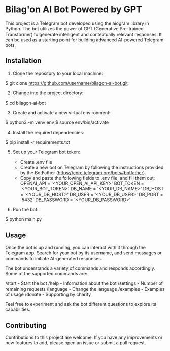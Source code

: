 # Bilag'on AI Bot Powered by GPT

This project is a Telegram bot developed using the aiogram library in Python. The bot utilizes the power of GPT (Generative Pre-trained Transformer) to generate intelligent and contextually relevant responses. It can be used as a starting point for building advanced AI-powered Telegram bots.

## Installation

1. Clone the repository to your local machine:

$ git clone https://github.com/username/bilagon-ai-bot.git


2. Change into the project directory:

$ cd bilagon-ai-bot


3. Create and activate a new virtual environment:

$ python3 -m venv env
$ source env/bin/activate


4. Install the required dependencies:

$ pip install -r requirements.txt


5. Set up your Telegram bot token:

   - Create .env file
   - Create a new bot on Telegram by following the instructions provided by the BotFather (https://core.telegram.org/bots#botfather).
   - Copy and paste the following fields to .env file, and fill them out:
      OPENAI_API = '<YOUR_OPEN_AI_API_KEY>'
      BOT_TOKEN = '<YOUR_BOT_TOKEN>'
      DB_NAME = '<YOUR_DB_NAME>'
      DB_HOST = '<YOUR_DB_HOST>'
      DB_USER = '<YOUR_DB_USER>'
      DB_PORT = '5432'
      DB_PASSWORD = '<YOUR_DB_PASSWORD>'

6. Run the bot:

$ python main.py


## Usage

Once the bot is up and running, you can interact with it through the Telegram app. Search for your bot by its username, and send messages or commands to initiate AI-generated responses.

The bot understands a variety of commands and responds accordingly. Some of the supported commands are:

/start - Start the bot
/help - Information about the bot
/settings - Number of remaining requests
/language - Change the language
/examples - Examples of usage
/donate - Supporting by charity

Feel free to experiment and ask the bot different questions to explore its capabilities.

## Contributing

Contributions to this project are welcome. If you have any improvements or new features to add, please open an issue or submit a pull request.

